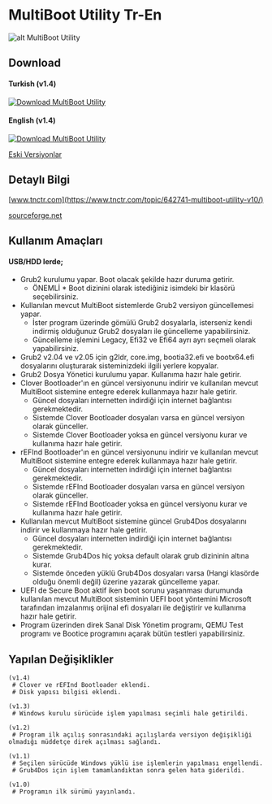 # MultiBoot Utility Tr-En


![alt MultiBoot Utility](https://github.com/MultiBoot-Utility/MultiBoot-Utility/blob/master/MultiBoot%20Utility/Goruntuler/MultiBoot_Utility_1_Tr.PNG)

## Download
#### Turkish (v1.4)
[![Download MultiBoot Utility](https://a.fsdn.com/con/app/sf-download-button)](https://sourceforge.net/projects/multiboot-utility/files/MultiBoot%20Utility%20Tr.exe/download)

#### English (v1.4)
[![Download MultiBoot Utility](https://a.fsdn.com/con/app/sf-download-button)](https://sourceforge.net/projects/multiboot-utility/files/MultiBoot%20Utility%20En.exe/download)

[Eski Versiyonlar](https://github.com/MultiBoot-Utility/MultiBoot-Utility/tree/master/MultiBoot%20Utility/Old)

## Detaylı Bilgi

[www.tnctr.com](https://www.tnctr.com/topic/642741-multiboot-utility-v10/)

[sourceforge.net](https://sourceforge.net/p/multiboot-utility/)

## Kullanım Amaçları

#### USB/HDD lerde;
* Grub2 kurulumu yapar. Boot olacak şekilde hazır duruma getirir.
	- ÖNEMLİ * Boot dizinini olarak istediğiniz isimdeki bir klasörü seçebilirsiniz.
* Kullanılan mevcut MultiBoot sistemlerde Grub2 versiyon güncellemesi yapar.
	- İster program üzerinde gömülü Grub2 dosyalarla, isterseniz kendi indirmiş olduğunuz Grub2 dosyaları ile güncelleme yapabilirsiniz.
	- Güncelleme işlemini Legacy, Efi32 ve Efi64 ayrı ayrı seçmeli olarak yapabilirsiniz.
* Grub2 v2.04 ve v2.05 için g2ldr, core.img, bootia32.efi ve bootx64.efi dosyalarını oluşturarak sisteminizdeki ilgili yerlere kopyalar.
* Grub2 Dosya Yönetici kurulumu yapar. Kullanıma hazır hale getirir.
* Clover Bootloader'ın en güncel versiyonunu indirir ve kullanılan mevcut MultiBoot sistemine entegre ederek kullanmaya hazır hale getirir.
	- Güncel dosyaları internetten indirdiği için internet bağlantısı gerekmektedir.
	- Sistemde Clover Bootloader dosyaları varsa en güncel versiyon olarak günceller.
	- Sistemde Clover Bootloader yoksa en güncel versiyonu kurar ve kullanıma hazır hale getirir.
* rEFInd Bootloader'ın en güncel versiyonunu indirir ve kullanılan mevcut MultiBoot sistemine entegre ederek kullanmaya hazır hale getirir.
	- Güncel dosyaları internetten indirdiği için internet bağlantısı gerekmektedir.
	- Sistemde rEFInd Bootloader dosyaları varsa en güncel versiyon olarak günceller.
	- Sistemde rEFInd Bootloader yoksa en güncel versiyonu kurar ve kullanıma hazır hale getirir.
* Kullanılan mevcut MultiBoot sistemine güncel Grub4Dos dosyalarını indirir ve kullanmaya hazır hale getirir.
	- Güncel dosyaları internetten indirdiği için internet bağlantısı gerekmektedir.
	- Sistemde Grub4Dos hiç yoksa default olarak grub dizininin altına kurar.
	- Sistemde önceden yüklü Grub4Dos dosyaları varsa (Hangi klasörde olduğu önemli değil) üzerine yazarak güncelleme yapar.
* UEFI de Secure Boot aktif iken boot sorunu yaşanması durumunda kullanılan mevcut MultiBoot sisteminin UEFI boot yöntemini Microsoft tarafından imzalanmış orijinal efi dosyaları ile değiştirir ve kullanıma hazır hale getirir.
* Program üzerinden direk Sanal Disk Yönetim programı, QEMU Test programı ve Bootice programını açarak bütün testleri yapabilirsiniz.

## Yapılan Değişiklikler
```
(v1.4)
 # Clover ve rEFInd Bootloader eklendi.
 # Disk yapısı bilgisi eklendi.
 
(v1.3)
 # Windows kurulu sürücüde işlem yapılması seçimli hale getirildi.
 
(v1.2)
 # Program ilk açılış sonrasındaki açılışlarda versiyon değişikliği olmadığı müddetçe direk açılması sağlandı.

(v1.1)
 # Seçilen sürücüde Windows yüklü ise işlemlerin yapılması engellendi.
 # Grub4Dos için işlem tamamlandıktan sonra gelen hata giderildi.

(v1.0)
 # Programın ilk sürümü yayınlandı.
 ```